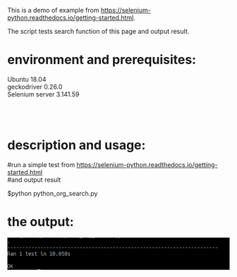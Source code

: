 This is a demo of example from https://selenium-python.readthedocs.io/getting-started.html.

The script tests search function of this page and output result.



# environment and prerequisites:

Ubuntu 18.04<br />
geckodriver 0.26.0<br />
Selenium server 3.141.59<br />
<br /><br /><br />

# description and usage:

#run a simple test from https://selenium-python.readthedocs.io/getting-started.html<br />
#and output result
<br />

$python python_org_search.py


# the output:<br />
![](https://github.com/k-eeer/testDemoWithSelenium/blob/master/seleniumDemo.png)



